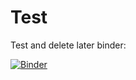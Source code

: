 # Test
Test and delete later
binder:

[![Binder](https://mybinder.org/badge_logo.svg)](https://mybinder.org/v2/gh/junyiwuu/Test/HEAD?labpath=voila%2Frender%2FDashboard%25203.ipynb%3F)
